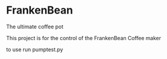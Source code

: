# FrankenBean
The ultimate coffee pot

This project is for the control of the FrankenBean Coffee maker

to use run pumptest.py
